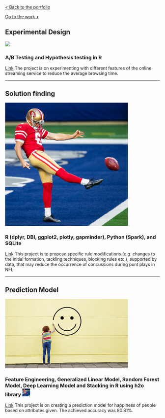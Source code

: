 [< Back to the portfolio](https://s-bishnoi.github.io/shubham-bishnoi/)

[Go to the work >](https://s-bishnoi.github.io/shubham-bishnoi/work/)

## Experimental Design
[<img src="./ExperimentalDesign/netflix.png" width="400"/>](./ExperimentalDesign/)
### A/B Testing and Hypothesis testing in R

[Link](./ExperimentalDesign/) The project is on experimenting with different features of the online streaming service to reduce the average browsing time.

-------------------------------------

## Solution finding
[<img src="./nfl/punt.png" width="400"/>](./nfl/Case_Study_NFL_Shubham_Bishnoi.html)
### R (dplyr, DBI, ggplot2, plotly, gapminder), Python (Spark), and SQLite

[Link](./nfl/Case_Study_NFL_Shubham_Bishnoi.html) This project is to propose specific rule modifications (e.g. changes to the initial formation, tackling techniques, blocking rules etc.), supported by data, that may reduce the occurrence of concussions during punt plays in NFL.

-------------------------------------

## Prediction Model 
[<img src="./PredictionClassificationModels/happy.png" width="400"/>](./PredictionClassificationModels)
### Feature Engineering, Generalized Linear Model, Random Forest Model, Deep Learning Model and Stacking in R using h2o library [<img src="./nfl/punt.png" width="25"/>](./PredictionClassificationModels)

[Link](./PredictionClassificationModels) This project is on creating a prediction model for happiness of people based on attributes given. The achieved accuracy was 80.81%.
